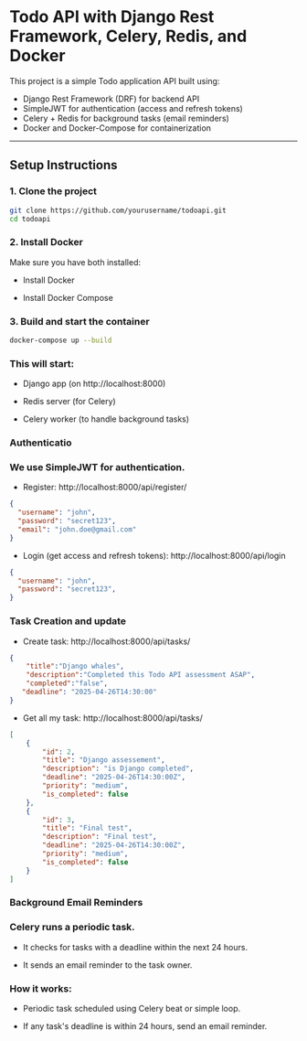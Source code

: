 # Todo API with Django Rest Framework, Celery, Redis, and Docker

This project is a simple Todo application API built using:
- Django Rest Framework (DRF) for backend API
- SimpleJWT for authentication (access and refresh tokens)
- Celery + Redis for background tasks (email reminders)
- Docker and Docker-Compose for containerization

---

## Setup Instructions

### 1. Clone the project

```bash
git clone https://github.com/yourusername/todoapi.git
cd todoapi
```

### 2. Install Docker
Make sure you have both installed:

- Install Docker

- Install Docker Compose


### 3. Build and start the container
```bash
docker-compose up --build
```

### This will start:

- Django app (on http://localhost:8000)

- Redis server (for Celery)

- Celery worker (to handle background tasks)


### Authenticatio
### We use SimpleJWT for authentication.

- Register: http://localhost:8000/api/register/
```json
{
  "username": "john",
  "password": "secret123",
  "email": "john.doe@gmail.com"
}
```

- Login (get access and refresh tokens): http://localhost:8000/api/login
```json
{
  "username": "john",
  "password": "secret123",
}
```

### Task Creation and update


- Create task: http://localhost:8000/api/tasks/
```json
{
	"title":"Django whales",
	"description":"Completed this Todo API assessment ASAP",
	"completed":"false",
   "deadline": "2025-04-26T14:30:00"
}
```

- Get all my task: http://localhost:8000/api/tasks/
```json
[
	{
		"id": 2,
		"title": "Django assessement",
		"description": "is Django completed",
		"deadline": "2025-04-26T14:30:00Z",
		"priority": "medium",
		"is_completed": false
	},
	{
		"id": 3,
		"title": "Final test",
		"description": "Final test",
		"deadline": "2025-04-26T14:30:00Z",
		"priority": "medium",
		"is_completed": false
	}
]
```

### Background Email Reminders
### Celery runs a periodic task.

- It checks for tasks with a deadline within the next 24 hours.

- It sends an email reminder to the task owner.

### How it works:
- Periodic task scheduled using Celery beat or simple loop.

- If any task's deadline is within 24 hours, send an email reminder.

